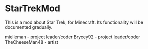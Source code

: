 # StarTrekMod
This is a mod about Star Trek, for Minecraft.
Its functionality will be documented gradually.

mielleman - project leader/coder
Brycey92 - project leader/coder
TheCheeseMan48 - artist
